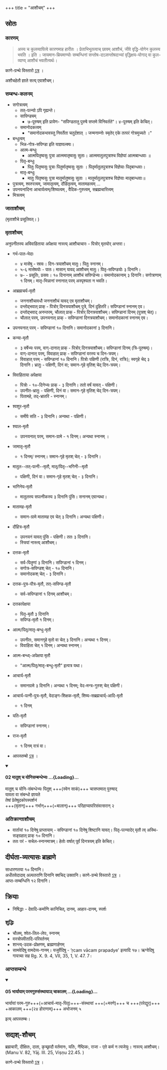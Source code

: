 +++
title = "आशौचम्"
+++

## स्रोतः

### कारणम्
> अस्य च कुलव्यापित्वे कारणमाह हारीतः । प्रेताभिभूतत्वाच् छावम् आशौचं, जीवे वृद्धि-योगेन कुलस्य भवति । इति । जायमान-म्रियमाण्योः सम्बन्धिनां सन्तोष-दाऽसन्तोषदाभ्यां वृद्धिक्षय-योगाद् वा कुल-व्याप्य् आशौचं भवतीत्यर्थः।

काणे-ग्रन्थे विस्तारो [ऽत्र](/kalpAntaram/kANe/v4/2_antyeShTi_Ashaucha_shuddhi/08_shuddhi/) ।

अशौचहेतौ ज्ञाते सत्य् एवाशौचम्।

### सम्बन्ध-कलनम्
- सगोत्रत्वम्
  - तत्-पत्न्यो ऽपि गृह्यन्ते।
  - सापिण्ड्यम्
    - ७-पूरुषम् इति प्रायेण- "सपिण्डतातु पुरुषे सप्तमे विनिवर्तते"।  ४-पूरुषम् इति केचित्। 
  - समानोदकत्वम्
    - "समानोदकभावस्तु निवर्तेता चतुर्दशात् । जन्मनाम्नोः स्मृतेर् एके तत्परं गोत्रमुच्यते ।"
- बन्धुत्वम्
  - भिन्न-गोत्र-सपिण्डा इति याज्ञवल्क्यः। 
  - आत्म-बन्धुः
    - आत्मपितृष्वसुः पुत्रा आत्ममातृष्वसुः सुताः। आत्ममातुलपुत्राश्च विज्ञेयां आत्मबान्धवाः ॥
  - पितृ-बन्धुः
    - पितुः पितृष्वसुः पुत्राः पितुर्मातृष्वसुः सुताः । पितृर्मातुलपुत्राश्च विज्ञेयाः पितृबान्धवाः।
  - मातृ-बन्धुः
    - मातुः पितृष्वसुः पुत्रा मातुर्मातुष्वसुः सुताः । मातुर्मातुलपुत्राश्च विज्ञेयाः मातृबान्धवाः॥
- पुत्रत्वम्, श्वरुरत्वम्, जामातृत्वम्, दौहितृत्वम्, मातामहत्वम् …
- उपनयनादिना आचार्यत्वम्/शिष्यत्वम् , वैदिक-गुरुत्वम्, सब्रह्मचारित्वम्
- मित्रत्वम्

### जाताशौचम्
(मृताशौचे प्रसूतिवत्। )

### मृताशौचम्
अनुपनीतस्य अविवाहिताया अपेक्षया नास्त्य् आशौचाचारः - पित्रोर् मृतयोर् अन्तरा। 

- गर्भ-पात-भेदाः
  - ४ मासेषु - स्रावः।  दिन-त्रयाशौचम् मातुः। पितुः स्नानम्।
  - ५-६ मासेषयोः - पातः।  मासान् यावद् आशौचम् मातुः। पितृ-सपिण्डयोः ३ दिनानि। 
  - ७- - प्रसूतिः, प्रसवः। १० दिनानाम् आशौचं सपिण्डेभ्यः। समानोदकानाम् ३ दिनानि। सगोत्राणाम् १ दिनम्। मातृ-भिन्नानां स्नानात् परम् अस्पृश्यता न भवति। 
- आब्रह्मचर्य-मृतौ
  - जननाशौचावधौ जननाशौचं यावद् एव मृताशौचम्।
  - दन्तोद्भवात् प्राक् - पित्रोर् दिनत्रयाशौचम् पुत्रे, दिनं दुहितरि। सपिण्डानां स्नानम् एव। 
  - दन्तोद्भवाद् अनन्तरम्, चौलात् प्राक् - पित्रोर् दिनत्रयाशौचम्। सपिण्डानां दिनम् (पुत्रश् चेत्)।
  - चौलात् परम्, उपनयनात् प्राक् - सपिण्डानां दिनत्रयाशौचम्। समानोदकानां स्नानम् एव।
- उपनयनात् परम् - सपिण्डानां १० दिनानि। समानोदकानां ३ दिनानि। 
- कन्या-मृतौ
  - ३ वर्षेभ्यः परम्, वाग्-दानात् प्राक् - पित्रोर् दिनत्रयाशौचम्। सपिण्डानां दिनम् (त्रि-पूरुषम्)।
  - वाग्-दानात् परम्, विवाहात् प्राक् - सपिण्डानां वरस्य च दिन-त्रयम्। 
  - विवाहात् परम् - सपिण्डानां १० दिनानि। पित्रोः पक्षिणी (रात्रिः, दिनं, रात्रिः); स्वगृहे चेद् ३ दिनानि। भ्रातुः - पक्षिणी, दिनं वा; समान-गृहे मृतिश् चेद् दिन-त्रयम्।
- विवाहिताया अपेक्षया
  - पित्रोः - १०-दिनेभ्यः प्राक् - ३ दिनानि। ततो वर्षं यावत् - पक्षिणी।
  - उपनीत-भ्रातुः - पक्षिणी, दिनं वा। समान-गृहे मृतिश् चेद् दिन-त्रयम्। 
  - पितामहे, तद्-भ्रातरि - स्नानम्। 
- श्वशुर-मृतौ
  - समीपे सति - ३ दिनानि। अन्यथा - पक्षिणी। 
- श्याल-मृतौ
  - उपनयनात् परम्, समान-ग्रामे - १ दिनम्। अन्यथा स्नानम् ।
- जामातृ-मृतौ
  - १ दिनम्/ स्नानम्। समान-गृहे मृतश् चेत् - ३ दिनानि। 
- मातुल--तत्-पत्नी--मृतौ, मातृ/पितृ--भगिनी--मृतौ
  - पक्षिणी, दिनं वा। समान-गृहे मृतश् चेत् - ३ दिनानि।
- भागिनेय-मृतौ
  - मातुलस्य सपत्नीकस्य ३ दिनानि पुंसि। सनानम् एवान्यथा।  
- मातामह-मृतौ
  - समान-ग्रामे मातामह एव चेत् ३ दिनानि। अन्यथा पक्षिणी। 
- दौहित्र-मृतौ
  - उपनयनं यावत् पुंसि - पक्षिणी। ततः ३ दिनानि। 
  - स्त्रियां नास्त्य् आशौचम्। 
- दत्तक-मृतौ
  - सर्व-पितॄणां ३ दिनानि। सपिण्डानां १ दिनम्। 
  - सगोत्र-सपिण्डश् चेत् - १० दिनानि। 
  - समानोदकश् चेत् - ३ दिनानि। 
- दत्तक-पुत्र-पौत्र-मृतौ, तत्-सपिण्ड-मृतौ
  - सर्व-सपिण्डानां १ दिनम् आशौचम्। 
- दत्तकापेक्षया 
  - पितृ-मृतौ ३ दिनानि
  - सपिण्ड-मृतौ १ दिनम्। 
- आत्म/पितृ/मातृ-बन्धु-मृतौ
  - उपनीतः, समानगृहे मृतो वा चेत् ३ दिनानि। अन्यथा १ दिनम्। 
  - विवाहिता चेत् १ दिनम्। अन्यथा स्नानम्। 
- आत्म-बन्ध्व्-अपेक्षया मृतौ
  - "आत्म/पितृ/मातृ-बन्धु-मृतौ" इत्यत्र यथा। 
- आचार्य-मृतौ
  - समानग्रामे ३ दिनानि। अन्यथा १ दिनम्; वेद-मन्त्र-गुरुश् चेत् पक्षिणी।  
- आचार्य-पत्नी-पुत्र-मृतौ, वेदाङ्ग-शिक्षक-मृतौ, शिष्य-सब्रह्मचार्य्-आदि-मृतौ
  - १ दिनम्
- यति-मृतौ
  - सपिण्डानां स्नानम्।
- राज-मृतौ
  - १ दिनम् रात्रं वा। 

- आपस्तम्बो [ऽत्र](/vedAH_yajuH/taittirIyam/sUtram/ApastambaH/dharma-sUtram/viShaya-vibhAgaH/tattvAni/ashaucham/) । 

<div class="js_include" newlevelforh1="4" unfilled url="/vedAH_yajuH/taittirIyam/sUtram/ApastambaH/dharma-sUtram/vishvAsa-prastutiH/2/06/15/02_mAtush_cha_yonisambandhebhyaH.md">
<details open><summary><h4>02 मातुश् च योनिसम्बन्धेभ्यः ...{Loading}...</h4></summary>

मातुश् च योनि-संबन्धेभ्यः पितुश् +++(स्वेन साकं)+++ चासप्तमात् पुरुषाद्  
यावता वा संबन्धो ज्ञायते  
तेषां प्रेतेषूदकोपस्पर्शनं  
+++(मृतान्)+++ गर्भान्+++(=बालान्)+++ परिहाप्यापरिसंवत्सरान् २
</details>
</div>

### अतिक्रान्ताशौचम्
- वार्तायां १० दिनेषु प्राप्तायाम् - सपिण्डानां १० दिनेषु शिष्टानि यावत्। पितृ-पत्न्यादेर् मृतौ त्व् अस्थि-सङ्ग्रहात् प्राक् १० दिनानि। 
- ततः परं - सचेल-स्नानमात्रम्। हेतोः वर्षात् पूर्वं दिनत्रयम् इति केचित्। 

## दीर्घता-व्यत्यासः ब्राह्मणे
साधारणतया १० दिनानि।  
अधीतवेदादाव् अल्पतराणि दिनानि क्वचिद् उक्तानि।  काणे-ग्रन्थे विस्तारो [ऽत्र](/kalpAntaram/kANe/v4/2_antyeShTi_Ashaucha_shuddhi/08_shuddhi/) ।  
आप्त-सम्बन्धिनि १२ दिनानि। 

## क्रियाः
- निषिद्धाः - देवादि-कर्माणि कानिचित्, दानम्, आहार-दानम्, स्पर्शः 

### शुद्धिः
- चौलम्, श्वेत-तिल-लेपः, स्नानम्
- वस्त्रोपवीतादि-परिवर्तनम्
- शान्त्य्-उदक-प्रोक्षणम्, ब्राह्मणार्हणम्
- सामवेदिषु वामदेव्य-गानम्। यजुर्वेदिषु - ‘ṛcam vācam prapadye' इत्यादि १७। ऋग्वेदिषु गायत्र्या सह Ṛg. X. 9. 4, VII, 35, 1, V. 47. 7।

### आप्तसम्बन्धे
<div class="js_include" newlevelforh1="4" unfilled url="/vedAH_yajuH/taittirIyam/sUtram/ApastambaH/dharma-sUtram/vishvAsa-prastutiH/2/06/15/05_bhAryAyAm_paramagurusaMsthAyA~n_chAkAlam.md">
<details open><summary><h4>05 भार्यायाम् परमगुरुसंस्थायाञ् चाकालम् ...{Loading}...</h4></summary>

भार्यायां परम-गुरु+++(=आचार्य-मातृ-पितृ)+++-संस्थायां +++(=मरणे)+++ च +++(परेद्युर्)+++ +आकालम् +++(२४ होराणाम्)+++ अभोजनम् ५
</details>
</div>


इत्य् आपस्तम्बः।


## सद्यश्-शौचम्
ब्रह्मचारी, दीक्षितः, दाता, कृच्छ्रादौ वर्तमानः, यतिः, नैष्ठिकः, राजा - एते कर्म न त्यजेयुः। नास्त्य् आशौचम्।  (Manu V. 82, Yāj. III. 25, Viṣṇu 22.45. )

काणे-ग्रन्थे विस्तारो [ऽत्र](/kalpAntaram/kANe/v4/2_antyeShTi_Ashaucha_shuddhi/08_shuddhi/) । 
